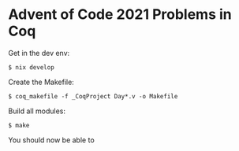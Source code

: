 
# Advent of Code 2021 Problems in Coq

Get in the dev env:

```console
$ nix develop
```

Create the Makefile:

```console
$ coq_makefile -f _CoqProject Day*.v -o Makefile
```

Build all modules:

```console
$ make
```

You should now be able to 
